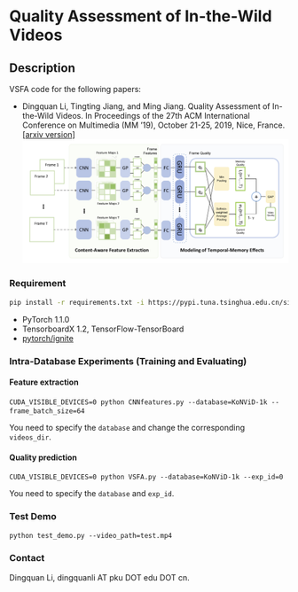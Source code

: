 # Quality Assessment of In-the-Wild Videos
## Description
VSFA code for the following papers:

- Dingquan Li, Tingting Jiang, and Ming Jiang. Quality Assessment of In-the-Wild Videos. In Proceedings of the 27th ACM International Conference on Multimedia (MM ’19), October 21-25, 2019, Nice, France. [[arxiv version]](https://arxiv.org/abs/1908.00375)
![Framework](Framework.jpg)
### Requirement
```bash
pip install -r requirements.txt -i https://pypi.tuna.tsinghua.edu.cn/simple
```
- PyTorch 1.1.0
- TensorboardX 1.2, TensorFlow-TensorBoard
- [pytorch/ignite](https://github.com/pytorch/ignite)


### Intra-Database Experiments (Training and Evaluating)
#### Feature extraction

```
CUDA_VISIBLE_DEVICES=0 python CNNfeatures.py --database=KoNViD-1k --frame_batch_size=64
```

You need to specify the `database` and change the corresponding `videos_dir`.

#### Quality prediction

```
CUDA_VISIBLE_DEVICES=0 python VSFA.py --database=KoNViD-1k --exp_id=0
```

You need to specify the `database` and `exp_id`.

### Test Demo

```
python test_demo.py --video_path=test.mp4
```

### Contact
Dingquan Li, dingquanli AT pku DOT edu DOT cn.